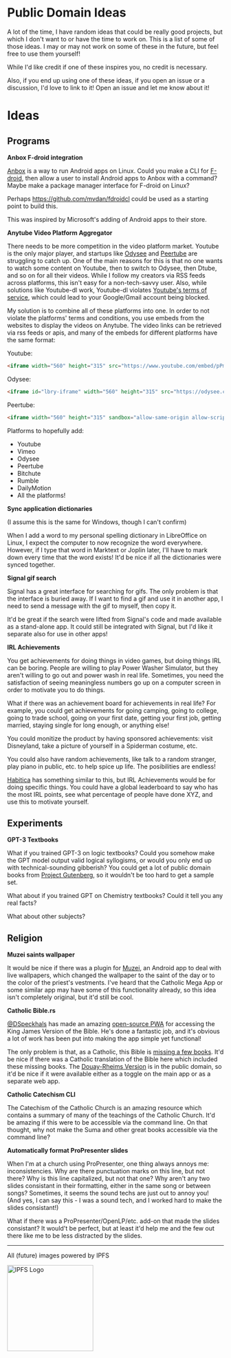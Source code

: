 # Public Domain Ideas

A lot of the time, I have random ideas that could be really good projects, but which I don't want to or have the time to work on. This is a list of some of those ideas. I may or may not work on some of these in the future, but feel free to use them yourself!

While I'd like credit if one of these inspires you, no credit is necessary.

Also, if you end up using one of these ideas, if you open an issue or a discussion, I'd love to link to it! Open an issue and let me know about it!

# Ideas

## Programs

**Anbox F-droid integration**

[Anbox](https://anbox.io/) is a way to run Android apps on Linux. Could you make a CLI for [F-droid](https://f-droid.org/), then allow a user to install Android apps to Anbox with a command? Maybe make a package manager interface for F-droid on Linux?

Perhaps https://github.com/mvdan/fdroidcl could be used as a starting point to build this.

This was inspired by Microsoft's adding of Android apps to their store.

**Anytube Video Platform Aggregator**

There needs to be more competition in the video platform market. Youtube is the only major player, and startups like [Odysee](https://odysee.com/) and [Peertube](https://joinpeertube.org/) are struggling to catch up. One of the main reasons for this is that no one wants to watch some content on Youtube, then to switch to Odysee, then Dtube, and so on for all their videos. While I follow my creators via RSS feeds across platforms, this isn't easy for a non-tech-savvy user. Also, while solutions like Youtube-dl work, Youtube-dl violates [Youtube's terms of service](https://www.youtube.com/static?template=terms), which could lead to your Google/Gmail account being blocked.

My solution is to combine all of these platforms into one. In order to not violate the platforms' terms and conditions, you use embeds from the websites to display the videos on Anytube. The video links can be retrieved via rss feeds or apis, and many of the embeds for different platforms have the same format:

Youtube: 
```html
<iframe width="560" height="315" src="https://www.youtube.com/embed/pPmo21gkETU" title="YouTube video player" frameborder="0" allowfullscreen></iframe>
```

Odysee:
```html
<iframe id="lbry-iframe" width="560" height="315" src="https://odysee.com/$/embed/If-Video-Platforms-Were-Honest/8f64292ddd2303de5c4ee0908ddd5b0a276f4055?r=EBe4V7K8Gna5FwdqWkr3FzyLA6VhEbjW" allowfullscreen></iframe>
```

Peertube:

```html
<iframe width="560" height="315" sandbox="allow-same-origin allow-scripts allow-popups" title="ZOOM is becoming popular, but don&#39;t fall for the memes!" src="https://videos.lukesmith.xyz/videos/embed/dab28f3b-6026-4fd1-8b5a-8ffbb4c9cde3" frameborder="0" allowfullscreen></iframe>
```

Platforms to hopefully add:
- Youtube
- Vimeo
- Odysee
- Peertube
- Bitchute
- Rumble
- DailyMotion
- All the platforms!

**Sync application dictionaries**

(I assume this is the same for Windows, though I can't confirm)

When I add a word to my personal spelling dictionary in LibreOffice on Linux, I expect the computer to now recognize the word everywhere. However, if I type that word in Marktext or Joplin later, I'll have to mark down every time that the word exists! It'd be nice if all the dictionaries were synced together.

**Signal gif search**

Signal has a great interface for searching for gifs. The only problem is that the interface is buried away. If I want to find a gif and use it in another app, I need to send a message with the gif to myself, then copy it.

It'd be great if the search were lifted from Signal's code and made available as a stand-alone app. It could still be integrated with Signal, but I'd like it separate also for use in other apps!

**IRL Achievements**

You get achievements for doing things in video games, but doing things IRL can be boring. People are willing to play Power Washer Simulator, but they aren't willing to go out and power wash in real life. Sometimes, you need the satisfaction of seeing meaningless numbers go up on a computer screen in order to motivate you to do things.

What if there was an achievement board for achievements in real life? For example, you could get achievements for going camping, going to college, going to trade school, going on your first date, getting your first job, getting married, staying single for long enough, or anything else!

You could monitize the product by having sponsored achievements: visit Disneyland, take a picture of yourself in a Spiderman costume, etc.

You could also have random achievements, like talk to a random stranger, play piano in public, etc. to help spice up life. The posibilities are endless!

[Habitica](https://habitica.com/static/home) has something similar to this, but IRL Achievements would be for doing specific things. You could have a global leaderboard to say who has the most IRL points, see what percentage of people have done XYZ, and use this to motivate yourself.


## Experiments

**GPT-3 Textbooks**

What if you trained GPT-3 on logic textbooks? Could you somehow make the GPT model output valid logical syllogisms, or would you only end up with technical-sounding gibberish? You could get a lot of public domain books from [Project Gutenberg](https://gutenberg.org/), so it wouldn't be too hard to get a sample set.

What about if you trained GPT on Chemistry textbooks? Could it tell you any real facts?

What about other subjects?

## Religion

**Muzei saints wallpaper**

It would be nice if there was a plugin for [Muzei](https://muzei.co/), an Android app to deal with live wallpapers, which changed the wallpaper to the saint of the day or to the color of the priest's vestments. I've heard that the Catholic Mega App or some similar app may have some of this functionality already, so this idea isn't completely original, but it'd still be cool.

**Catholic Bible.rs**

[@DSpeckhals](https://github.com/DSpeckhals) has made an amazing [open-source PWA](https://github.com/DSpeckhals/bible.rs) for accessing the King James Version of the Bible. He's done a fantastic job, and it's obvious a lot of work has been put into making the app simple yet functional!

The only problem is that, as a Catholic, this Bible is [missing a few books](https://www.christianitytoday.com/history/2008/august/why-are-protestant-and-catholic-bibles-different.html). It'd be nice if there was a Catholic translation of the Bible here which included these missing books. The [Douay-Rheims Version](https://www.gutenberg.org/ebooks/8300) is in the public domain, so it'd be nice if it were available either as a toggle on the main app or as a separate web app.

**Catholic Catechism CLI**

The Catechism of the Catholic Church is an amazing resource which contains a summary of many of the teachings of the Catholic Church. It'd be amazing if this were to be accessible via the command line. On that thought, why not make the Suma and other great books accessible via the command line?

**Automatically format ProPresenter slides**

When I'm at a church using ProPresenter, one thing always annoys me: inconsistencies. Why are there punctuation marks on this line, but not there? Why is this line capitalized, but not that one? Why aren't any two slides consistant in their formatting, either in the same song or between songs? Sometimes, it seems the sound techs are just out to annoy you! (And yes, I can say this - I was a sound tech, and I worked hard to make the slides consistant!)

What if there was a ProPresenter/OpenLP/etc. add-on that made the slides consistant? It would't be perfect, but at least it'd help me and the few out there like me to be less distracted by the slides.

---

All (future) images powered by IPFS

<img src="https://ipfs.io/ipfs/QmUnLW4zb4zQML87Lp9mp1Roz52TrqHkwk6yDV67tURnPy" alt="IPFS Logo" width="200">

